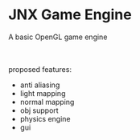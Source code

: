 # JNX Game Engine
<p id="center_text">A basic OpenGL game engine</p></br></br>proposed features:<ul><li>anti aliasing</li><li>light mapping</li><li>normal mapping</li><li>obj support</li><li>physics engine</li><li>gui</li></ul>
